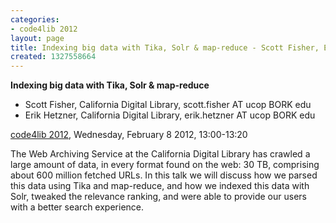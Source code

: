 ```yaml
---
categories:
- code4lib 2012
layout: page
title: Indexing big data with Tika, Solr & map-reduce - Scott Fisher, Erik Hetzner
created: 1327558664
---
```

<strong>Indexing big data with Tika, Solr & map-reduce</strong>
<ul>
<li>Scott Fisher, California Digital Library, scott.fisher AT ucop BORK edu</li>
<li>Erik Hetzner, California Digital Library, erik.hetzner AT ucop BORK edu</li>
</ul>
<p><a href="/conference/2012">code4lib 2012</a>, Wednesday, February 8 2012, 13:00-13:20</p>
<p>
The Web Archiving Service at the California Digital Library has crawled a large amount of data, in every format found on the web: 30 TB, comprising about 600 million fetched URLs. In this talk we will discuss how we parsed this data using Tika and map-reduce, and how we indexed this data with Solr, tweaked the relevance ranking, and were able to provide our users with a better search experience.
</p>

